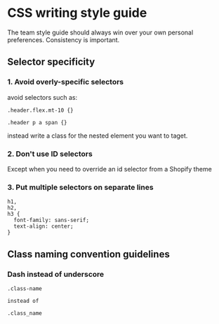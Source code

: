 # CSS writing style guide
The team style guide should always win over your own personal preferences. Consistency is important.

## Selector specificity

### 1. Avoid overly-specific selectors

avoid selectors such as:
```
.header.flex.mt-10 {}

.header p a span {}
```
instead write a class for the nested element you want to taget.

### 2. Don't use ID selectors
Except when you need to override an id selector from a Shopify theme


### 3. Put multiple selectors on separate lines

```
h1,
h2,
h3 {
  font-family: sans-serif;
  text-align: center;
}
```


## Class naming convention guidelines

### Dash instead of underscore
```
.class-name  

instead of 

.class_name
```

### 